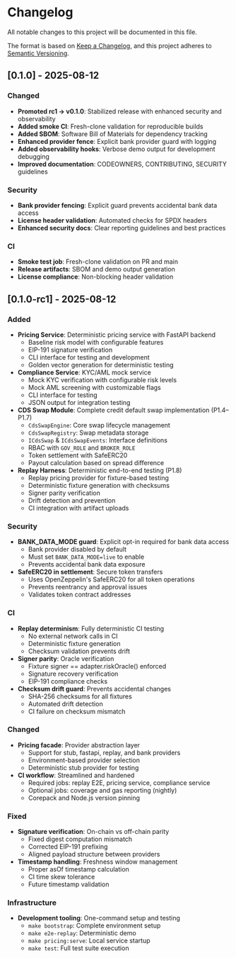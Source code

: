 # Changelog

All notable changes to this project will be documented in this file.

The format is based on [Keep a Changelog](https://keepachangelog.com/en/1.0.0/),
and this project adheres to [Semantic Versioning](https://semver.org/spec/v2.0.0.html).

## [0.1.0] - 2025-08-12

### Changed
- **Promoted rc1 → v0.1.0**: Stabilized release with enhanced security and observability
- **Added smoke CI**: Fresh-clone validation for reproducible builds
- **Added SBOM**: Software Bill of Materials for dependency tracking
- **Enhanced provider fence**: Explicit bank provider guard with logging
- **Added observability hooks**: Verbose demo output for development debugging
- **Improved documentation**: CODEOWNERS, CONTRIBUTING, SECURITY guidelines

### Security
- **Bank provider fencing**: Explicit guard prevents accidental bank data access
- **License header validation**: Automated checks for SPDX headers
- **Enhanced security docs**: Clear reporting guidelines and best practices

### CI
- **Smoke test job**: Fresh-clone validation on PR and main
- **Release artifacts**: SBOM and demo output generation
- **License compliance**: Non-blocking header validation

## [0.1.0-rc1] - 2025-08-12

### Added
- **Pricing Service**: Deterministic pricing service with FastAPI backend
  - Baseline risk model with configurable features
  - EIP-191 signature verification
  - CLI interface for testing and development
  - Golden vector generation for deterministic testing
- **Compliance Service**: KYC/AML mock service
  - Mock KYC verification with configurable risk levels
  - Mock AML screening with customizable flags
  - CLI interface for testing
  - JSON output for integration testing
- **CDS Swap Module**: Complete credit default swap implementation (P1.4–P1.7)
  - `CdsSwapEngine`: Core swap lifecycle management
  - `CdsSwapRegistry`: Swap metadata storage
  - `ICdsSwap` & `ICdsSwapEvents`: Interface definitions
  - RBAC with `GOV_ROLE` and `BROKER_ROLE`
  - Token settlement with SafeERC20
  - Payout calculation based on spread difference
- **Replay Harness**: Deterministic end-to-end testing (P1.8)
  - Replay pricing provider for fixture-based testing
  - Deterministic fixture generation with checksums
  - Signer parity verification
  - Drift detection and prevention
  - CI integration with artifact uploads

### Security
- **BANK_DATA_MODE guard**: Explicit opt-in required for bank data access
  - Bank provider disabled by default
  - Must set `BANK_DATA_MODE=live` to enable
  - Prevents accidental bank data exposure
- **SafeERC20 in settlement**: Secure token transfers
  - Uses OpenZeppelin's SafeERC20 for all token operations
  - Prevents reentrancy and approval issues
  - Validates token contract addresses

### CI
- **Replay determinism**: Fully deterministic CI testing
  - No external network calls in CI
  - Deterministic fixture generation
  - Checksum validation prevents drift
- **Signer parity**: Oracle verification
  - Fixture signer == adapter.riskOracle() enforced
  - Signature recovery verification
  - EIP-191 compliance checks
- **Checksum drift guard**: Prevents accidental changes
  - SHA-256 checksums for all fixtures
  - Automated drift detection
  - CI failure on checksum mismatch

### Changed
- **Pricing facade**: Provider abstraction layer
  - Support for stub, fastapi, replay, and bank providers
  - Environment-based provider selection
  - Deterministic stub provider for testing
- **CI workflow**: Streamlined and hardened
  - Required jobs: replay E2E, pricing service, compliance service
  - Optional jobs: coverage and gas reporting (nightly)
  - Corepack and Node.js version pinning

### Fixed
- **Signature verification**: On-chain vs off-chain parity
  - Fixed digest computation mismatch
  - Corrected EIP-191 prefixing
  - Aligned payload structure between providers
- **Timestamp handling**: Freshness window management
  - Proper asOf timestamp calculation
  - CI time skew tolerance
  - Future timestamp validation

### Infrastructure
- **Development tooling**: One-command setup and testing
  - `make bootstrap`: Complete environment setup
  - `make e2e-replay`: Deterministic demo
  - `make pricing:serve`: Local service startup
  - `make test`: Full test suite execution
